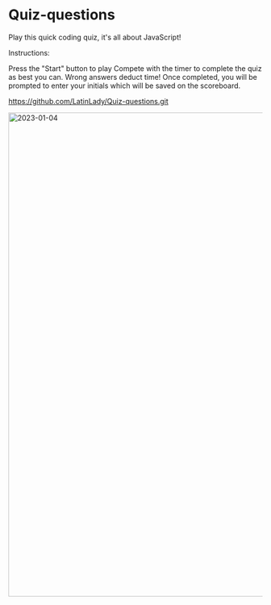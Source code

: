 # Quiz-questions
Play this quick coding quiz, it's all about JavaScript!

Instructions:

Press the "Start" button to play
Compete with the timer to complete the quiz as best you can. Wrong answers deduct time!
Once completed, you will be prompted to enter your initials which will be saved on the scoreboard.


https://github.com/LatinLady/Quiz-questions.git

<img width="960" alt="2023-01-04" src="https://user-images.githubusercontent.com/118027404/210510375-18816cf5-50f2-4684-bb63-db4bd616a3c2.png">


